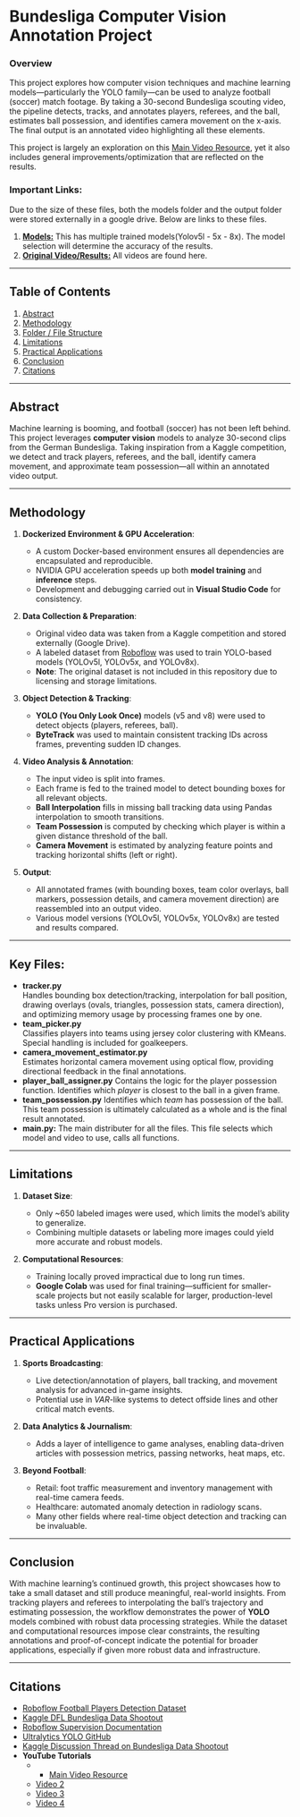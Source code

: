 # Bundesliga Computer Vision Annotation Project

### Overview

This project explores how computer vision techniques and machine learning models—particularly the YOLO family—can be used to analyze football (soccer) match footage. By taking a 30-second Bundesliga scouting video, the pipeline detects, tracks, and annotates players, referees, and the ball, estimates ball possession, and identifies camera movement on the x-axis. The final output is an annotated video highlighting all these elements.

This project is largely an exploration on this [Main Video Resource](https://www.youtube.com/watch?v=neBZ6huolkg&t=5839s), yet it also includes general improvements/optimization that are reflected on the results. 

### **Important Links:**
Due to the size of these files, both the models folder and the output folder were stored externally in a google drive. Below are links to these files.

1. [**Models:**](https://drive.google.com/drive/folders/1k538sZFJwFN_Y7gWKLCSJLqPMGQQVRNu?usp=sharing) This has multiple trained models(Yolov5l - 5x - 8x). The model selection will determine the accuracy of the results. 
2. [**Original Video/Results:**](https://drive.google.com/drive/folders/16MLATTfb1cJCjoSzcRRsZQCiHGZ39OIH?usp=sharing) All videos are found here.

---

## Table of Contents

1. [Abstract](#abstract)
2. [Methodology](#methodology)
3. [Folder / File Structure](#folder--file-structure)
4. [Limitations](#limitations)
5. [Practical Applications](#practical-applications)
6. [Conclusion](#conclusion)
7. [Citations](#citations)

---

## Abstract

Machine learning is booming, and football (soccer) has not been left behind. This project leverages **computer vision** models to analyze 30-second clips from the German Bundesliga. Taking inspiration from a Kaggle competition, we detect and track players, referees, and the ball, identify camera movement, and approximate team possession—all within an annotated video output.

---

## Methodology

1. **Dockerized Environment & GPU Acceleration**:
    - A custom Docker-based environment ensures all dependencies are encapsulated and reproducible.
    - NVIDIA GPU acceleration speeds up both **model training** and **inference** steps.
    - Development and debugging carried out in **Visual Studio Code** for consistency.

1. **Data Collection & Preparation**:
    - Original video data was taken from a Kaggle competition and stored externally (Google Drive).
    - A labeled dataset from [Roboflow](https://universe.roboflow.com/roboflow-jvuqo/football-players-detection-3zvbc/dataset/1) was used to train YOLO-based models (YOLOv5l, YOLOv5x, and YOLOv8x).
    - **Note**: The original dataset is not included in this repository due to licensing and storage limitations.

2. **Object Detection & Tracking**:
    - **YOLO (You Only Look Once)** models (v5 and v8) were used to detect objects (players, referees, ball).
    - **ByteTrack** was used to maintain consistent tracking IDs across frames, preventing sudden ID changes.

1. **Video Analysis & Annotation**:
    - The input video is split into frames.
    - Each frame is fed to the trained model to detect bounding boxes for all relevant objects.
    - **Ball Interpolation** fills in missing ball tracking data using Pandas interpolation to smooth transitions.
    - **Team Possession** is computed by checking which player is within a given distance threshold of the ball.
    - **Camera Movement** is estimated by analyzing feature points and tracking horizontal shifts (left or right).

1. **Output**:
    - All annotated frames (with bounding boxes, team color overlays, ball markers, possession details, and camera movement direction) are reassembled into an output video.
    - Various model versions (YOLOv5l, YOLOv5x, YOLOv8x) are tested and results compared.

---

## Key Files:

- **tracker.py**  
	Handles bounding box detection/tracking, interpolation for ball position, drawing overlays (ovals, triangles, possession stats, camera direction), and optimizing memory usage by processing frames one by one.
- **team_picker.py**  
	Classifies players into teams using jersey color clustering with KMeans. Special handling is included for goalkeepers.
- **camera_movement_estimator.py**  
	Estimates horizontal camera movement using optical flow, providing directional feedback in the final annotations.
- **player_ball_assigner.py** 
	Contains the logic for the player possession function. Identifies which *player* is closest to the ball in a given frame. 
- **team_possession.py**
	Identifies which *team* has possession of the ball. This team possession is ultimately calculated as a whole and is the final result annotated. 
- **main.py:**
	The main distributer for all the files. This file selects which model and video to use, calls all functions.

---

## Limitations

1. **Dataset Size**:
    - Only ~650 labeled images were used, which limits the model’s ability to generalize.
    - Combining multiple datasets or labeling more images could yield more accurate and robust models.

1. **Computational Resources**:
    - Training locally proved impractical due to long run times.
    - **Google Colab** was used for final training—sufficient for smaller-scale projects but not easily scalable for larger, production-level tasks unless Pro version is purchased.

---

## Practical Applications

1. **Sports Broadcasting**:
    - Live detection/annotation of players, ball tracking, and movement analysis for advanced in-game insights.
    - Potential use in _VAR_-like systems to detect offside lines and other critical match events.

1. **Data Analytics & Journalism**:
    - Adds a layer of intelligence to game analyses, enabling data-driven articles with possession metrics, passing networks, heat maps, etc.

1. **Beyond Football**:
    - Retail: foot traffic measurement and inventory management with real-time camera feeds.
    - Healthcare: automated anomaly detection in radiology scans.
    - Many other fields where real-time object detection and tracking can be invaluable.

---

## Conclusion

With machine learning’s continued growth, this project showcases how to take a small dataset and still produce meaningful, real-world insights. From tracking players and referees to interpolating the ball’s trajectory and estimating possession, the workflow demonstrates the power of **YOLO** models combined with robust data processing strategies. While the dataset and computational resources impose clear constraints, the resulting annotations and proof-of-concept indicate the potential for broader applications, especially if given more robust data and infrastructure.

---

## Citations

- [Roboflow Football Players Detection Dataset](https://universe.roboflow.com/roboflow-jvuqo/football-players-detection-3zvbc/dataset/1)
- [Kaggle DFL Bundesliga Data Shootout](https://www.kaggle.com/competitions/dfl-bundesliga-data-shootout)
- [Roboflow Supervision Documentation](https://supervision.roboflow.com/latest/)
- [Ultralytics YOLO GitHub](https://github.com/ultralytics/ultralytics)
- [Kaggle Discussion Thread on Bundesliga Data Shootout](https://www.kaggle.com/competitions/dfl-bundesliga-data-shootout/discussion/359932)
- **YouTube Tutorials**
	- - [Main Video Resource](https://www.youtube.com/watch?v=neBZ6huolkg&t=5839s)
    - [Video 2](https://www.youtube.com/watch?v=aBVGKoNZQUw&t=108s)
    - [Video 3](https://www.youtube.com/watch?v=yJWAtr3kvPU&t=129s)
    - [Video 4](https://www.youtube.com/watch?v=ag3DLKsl2vk)